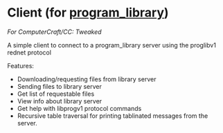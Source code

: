 # Client (for [program_library](./program_library))
*For ComputerCraft/CC: Tweaked*

A simple client to connect to a program_library server using the proglibv1 rednet protocol

Features:
- Downloading/requesting files from library server
- Sending files to library server
- Get list of requestable files
- View info about library server
- Get help with libprogv1 protocol commands
- Recursive table traversal for printing tablinated messages from the server.
